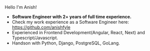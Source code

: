 Hello I'm Anish! 
- <b>Software Engineer with 2+ years of full time experience.</b>
- Check my work experience as a Software Engineer here: https://github.com/anishfyle
- Experienced in Frontend Development(Angular, React, Next) and Typescript/Javascript.
- Handson with Python, Django, PostgreSQL, GoLang.
